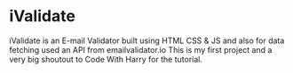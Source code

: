 # iValidate
iValidate is an E-mail Validator built using HTML CSS &amp; JS and also for data fetching used an API from emailvalidator.io
This is my first project and a very big shoutout to <lable a href="https://youtu.be/2hbJj9czGv8?si=o78NBAS2j9-hDog1"> Code With Harry </label> for the tutorial.

